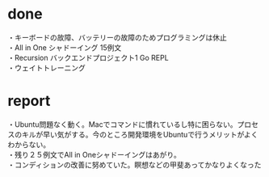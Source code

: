 # done
・キーボードの故障、バッテリーの故障のためプログラミングは休止</br>
・All in One シャドーイング 15例文</br>
・Recursion バックエンドプロジェクト1 Go REPL</br>
・ウェイトトレーニング</br>
# report
・Ubuntu問題なく動く。Macでコマンドに慣れているし特に困らない。プロセスのキルが早い気がする。今のところ開発環境をUbuntuで行うメリットがよくわからない。</br>
・残り２５例文でAll in Oneシャドーイングはあがり。</br>
・コンディションの改善に努めていた。瞑想などの甲斐あってかなりよくなった</br>